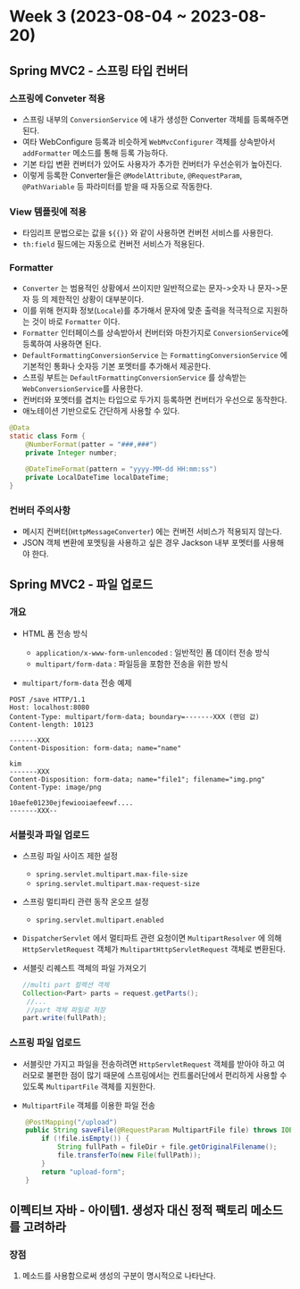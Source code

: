 # Week 3 (2023-08-04 ~ 2023-08-20)

## Spring MVC2 - 스프링 타입 컨버터

### 스프링에 Conveter 적용
- 스프링 내부의 `ConversionService` 에 내가 생성한 Converter 객체를 등록해주면 된다.
- 여타 WebConfigure 등록과 비슷하게 `WebMvcConfigurer` 객체를 상속받아서 `addFormatter` 메소드를 통해 등록 가능하다.
- 기본 타입 변환 컨버터가 있어도 사용자가 추가한 컨버터가 우선순위가 높아진다.
- 이렇게 등록한 Converter들은 `@ModelAttribute`, `@RequestParam`, `@PathVariable` 등 파라미터를 받을 때 자동으로 작동한다.

### View 템플릿에 적용
- 타임리프 문법으로는 값을 `${{}}` 와 같이 사용하면 컨버전 서비스를 사용한다.
- `th:field` 필드에는 자동으로 컨버전 서비스가 적용된다.

### Formatter
- `Converter` 는 범용적인 상황에서 쓰이지만 일반적으로는 문자->숫자 나 문자->문자 등 의 제한적인 상황이 대부분이다.
- 이를 위해 현지화 정보(`Locale`)를 추가해서 문자에 맞춘 출력을 적극적으로 지원하는 것이 바로 `Formatter` 이다.
- `Formatter` 인터페이스를 상속받아서 컨버터와 마찬가지로 `ConversionService`에 등록하여 사용하면 된다.
- `DefaultFormattingConversionService` 는 `FormattingConversionService` 에 기본적인 통화나 숫자등 기본 포멧터를 추가해서 제공한다.
- 스프링 부트는 `DefaultFormattingConversionService` 를 상속받는 `WebConversionService`를 사용한다.
- 컨버터와 포멧터를 겹치는 타입으로 두가지 등록하면 컨버터가 우선으로 동작한다.
- 애노테이션 기반으로도 간단하게 사용할 수 있다.

```java
@Data
static class Form {
    @NumberFormat(patter = "###,###")
    private Integer number;

    @DateTimeFormat(pattern = "yyyy-MM-dd HH:mm:ss")
    private LocalDateTime localDateTime;
}
```

### 컨버터 주의사항
- 메시지 컨버터(`HttpMessageConverter`) 에는 컨버전 서비스가 적용되지 않는다.
- JSON 객체 변환에 포멧팅을 사용하고 싶은 경우 Jackson 내부 포멧터를 사용해야 한다.

## Spring MVC2 - 파일 업로드
### 개요
- HTML 폼 전송 방식
    - `application/x-www-form-unlencoded` : 일반적인 폼 데이터 전송 방식
    - `multipart/form-data` : 파일등을 포함한 전송을 위한 방식

- `multipart/form-data` 전송 예제
```
POST /save HTTP/1.1
Host: localhost:8080
Content-Type: multipart/form-data; boundary=-------XXX (랜덤 값)
Content-length: 10123

-------XXX
Content-Disposition: form-data; name="name"

kim
-------XXX
Content-Disposition: form-data; name="file1"; filename="img.png"
Content-Type: image/png

10aefe01230ejfewiooiaefeewf....
-------XXX--
```

### 서블릿과 파일 업로드
- 스프링 파일 사이즈 제한 설정
    - `spring.servlet.multipart.max-file-size`
    - `spring.servlet.multipart.max-request-size`
- 스프링 멀티파티 관련 동작 온오프 설정
    - `spring.servlet.multipart.enabled`

- `DispatcherServlet` 에서 멀티파트 관련 요청이면 `MultipartResolver` 에 의해 `HttpServletRequest` 객체가 `MultipartHttpServletRequest` 객체로 변환된다.

- 서블릿 리퀘스트 객체의 파일 가져오기
    ```java
    //multi part 컬렉션 객체
    Collection<Part> parts = request.getParts();
     //...
     //part 객체 파일로 저장
    part.write(fullPath);
    ```

### 스프링 파일 업로드
- 서블릿만 가지고 파일을 전송하려면 `HttpServletRequest` 객체를 받아야 하고 여러모로 불편한 점이 많기 때문에 스프링에서는 컨트롤러단에서 편리하게 사용할 수 있도록 `MultipartFile` 객체를 지원한다.

- `MultipartFile` 객체를 이용한 파일 전송
```java
    @PostMapping("/upload")
    public String saveFile(@RequestParam MultipartFile file) throws IOException {
        if (!file.isEmpty()) {
            String fullPath = fileDir + file.getOriginalFilename();
            file.transferTo(new File(fullPath));
        }
        return "upload-form";
    }
```


## 이펙티브 자바 - 아이템1. 생성자 대신 정적 팩토리 메소드를 고려하라
### 장점
1. 메소드를 사용함으로써 생성의 구분이 명시적으로 나타난다.
